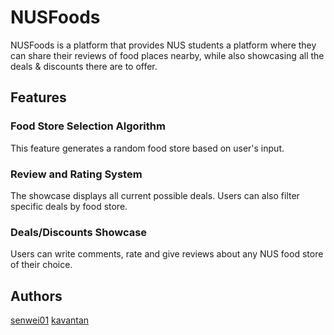 # NUSFoods

NUSFoods is a platform that provides NUS students a platform where they can share their reviews of food places nearby, while also showcasing all the deals & discounts there are to offer.

## Features

### Food Store Selection Algorithm

This feature generates a random food store based on user's input.

### Review and Rating System

The showcase displays all current possible deals. Users can also filter specific deals by food store.

### Deals/Discounts Showcase

Users can write comments, rate and give reviews about any NUS food store of their choice.

## Authors

[senwei01](https://github.com/senwei01)
[kavantan](https://github.com/kavantan)
